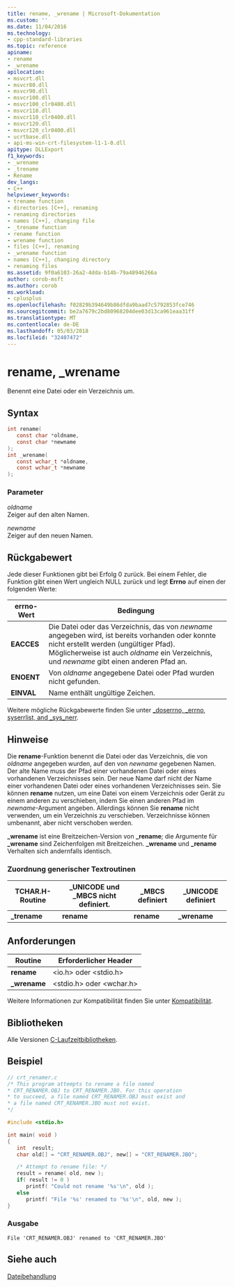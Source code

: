 ```yaml
---
title: rename, _wrename | Microsoft-Dokumentation
ms.custom: ''
ms.date: 11/04/2016
ms.technology:
- cpp-standard-libraries
ms.topic: reference
apiname:
- rename
- _wrename
apilocation:
- msvcrt.dll
- msvcr80.dll
- msvcr90.dll
- msvcr100.dll
- msvcr100_clr0400.dll
- msvcr110.dll
- msvcr110_clr0400.dll
- msvcr120.dll
- msvcr120_clr0400.dll
- ucrtbase.dll
- api-ms-win-crt-filesystem-l1-1-0.dll
apitype: DLLExport
f1_keywords:
- _wrename
- _trename
- Rename
dev_langs:
- C++
helpviewer_keywords:
- trename function
- directories [C++], renaming
- renaming directories
- names [C++], changing file
- _trename function
- rename function
- wrename function
- files [C++], renaming
- _wrename function
- names [C++], changing directory
- renaming files
ms.assetid: 9f0a6103-26a2-4dda-b14b-79a48946266a
author: corob-msft
ms.author: corob
ms.workload:
- cplusplus
ms.openlocfilehash: f02829b394649b86dfda9baad7c5792853fce746
ms.sourcegitcommit: be2a7679c2bd80968204dee03d13ca961eaa31ff
ms.translationtype: MT
ms.contentlocale: de-DE
ms.lasthandoff: 05/03/2018
ms.locfileid: "32407472"
---
```

# <a name="rename-wrename"></a>rename, _wrename

Benennt eine Datei oder ein Verzeichnis um.

## <a name="syntax"></a>Syntax

```C
int rename(
   const char *oldname,
   const char *newname
);
int _wrename(
   const wchar_t *oldname,
   const wchar_t *newname
);
```

### <a name="parameters"></a>Parameter

*oldname*<br/>
Zeiger auf den alten Namen.

*newname*<br/>
Zeiger auf den neuen Namen.

## <a name="return-value"></a>Rückgabewert

Jede dieser Funktionen gibt bei Erfolg 0 zurück. Bei einem Fehler, die Funktion gibt einen Wert ungleich NULL zurück und legt **Errno** auf einen der folgenden Werte:

|errno-Wert|Bedingung|
|-|-|
**EACCES**|Die Datei oder das Verzeichnis, das von *newname* angegeben wird, ist bereits vorhanden oder konnte nicht erstellt werden (ungültiger Pfad). Möglicherweise ist auch *oldname* ein Verzeichnis, und *newname* gibt einen anderen Pfad an.
**ENOENT**|Von *oldname* angegebene Datei oder Pfad wurden nicht gefunden.
**EINVAL**|Name enthält ungültige Zeichen.

Weitere mögliche Rückgabewerte finden Sie unter [_doserrno, _errno, syserrlist, and _sys_nerr](../../c-runtime-library/errno-doserrno-sys-errlist-and-sys-nerr.md).

## <a name="remarks"></a>Hinweise

Die **rename**-Funktion benennt die Datei oder das Verzeichnis, die von *oldname* angegeben wurden, auf den von *newname* gegebenen Namen. Der alte Name muss der Pfad einer vorhandenen Datei oder eines vorhandenen Verzeichnisses sein. Der neue Name darf nicht der Name einer vorhandenen Datei oder eines vorhandenen Verzeichnisses sein. Sie können **rename** nutzen, um eine Datei von einem Verzeichnis oder Gerät zu einem anderen zu verschieben, indem Sie einen anderen Pfad im *newname*-Argument angeben. Allerdings können Sie **rename** nicht verwenden, um ein Verzeichnis zu verschieben. Verzeichnisse können umbenannt, aber nicht verschoben werden.

**_wrename** ist eine Breitzeichen-Version von **_rename**; die Argumente für **_wrename** sind Zeichenfolgen mit Breitzeichen. **_wrename** und **_rename** Verhalten sich andernfalls identisch.

### <a name="generic-text-routine-mappings"></a>Zuordnung generischer Textroutinen

|TCHAR.H-Routine|_UNICODE und _MBCS nicht definiert.|_MBCS definiert|_UNICODE definiert|
|---------------------|------------------------------------|--------------------|-----------------------|
|**_trename**|**rename**|**rename**|**_wrename**|

## <a name="requirements"></a>Anforderungen

|Routine|Erforderlicher Header|
|-------------|---------------------|
|**rename**|\<io.h> oder \<stdio.h>|
|**_wrename**|\<stdio.h> oder \<wchar.h>|

Weitere Informationen zur Kompatibilität finden Sie unter [Kompatibilität](../../c-runtime-library/compatibility.md).

## <a name="libraries"></a>Bibliotheken

Alle Versionen [C-Laufzeitbibliotheken](../../c-runtime-library/crt-library-features.md).

## <a name="example"></a>Beispiel

```C
// crt_renamer.c
/* This program attempts to rename a file named
* CRT_RENAMER.OBJ to CRT_RENAMER.JBO. For this operation
* to succeed, a file named CRT_RENAMER.OBJ must exist and
* a file named CRT_RENAMER.JBO must not exist.
*/

#include <stdio.h>

int main( void )
{
   int  result;
   char old[] = "CRT_RENAMER.OBJ", new[] = "CRT_RENAMER.JBO";

   /* Attempt to rename file: */
   result = rename( old, new );
   if( result != 0 )
      printf( "Could not rename '%s'\n", old );
   else
      printf( "File '%s' renamed to '%s'\n", old, new );
}
```

### <a name="output"></a>Ausgabe

```Output
File 'CRT_RENAMER.OBJ' renamed to 'CRT_RENAMER.JBO'
```

## <a name="see-also"></a>Siehe auch

[Dateibehandlung](../../c-runtime-library/file-handling.md)<br/>
